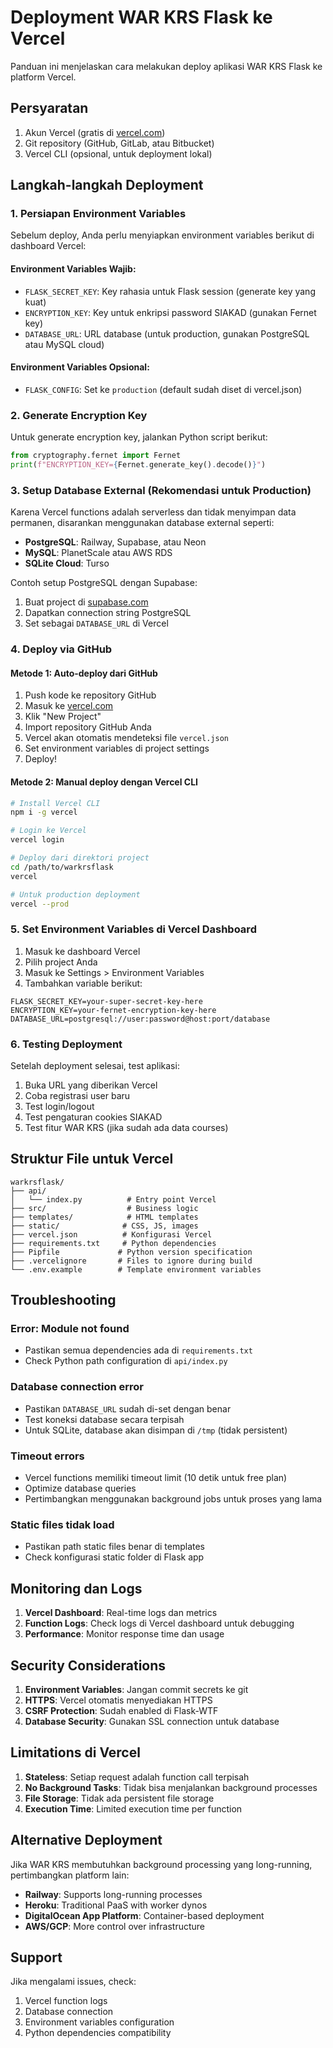 # Deployment WAR KRS Flask ke Vercel

Panduan ini menjelaskan cara melakukan deploy aplikasi WAR KRS Flask ke platform Vercel.

## Persyaratan

1. Akun Vercel (gratis di [vercel.com](https://vercel.com))
2. Git repository (GitHub, GitLab, atau Bitbucket)
3. Vercel CLI (opsional, untuk deployment lokal)

## Langkah-langkah Deployment

### 1. Persiapan Environment Variables

Sebelum deploy, Anda perlu menyiapkan environment variables berikut di dashboard Vercel:

#### Environment Variables Wajib:
- `FLASK_SECRET_KEY`: Key rahasia untuk Flask session (generate key yang kuat)
- `ENCRYPTION_KEY`: Key untuk enkripsi password SIAKAD (gunakan Fernet key)
- `DATABASE_URL`: URL database (untuk production, gunakan PostgreSQL atau MySQL cloud)

#### Environment Variables Opsional:
- `FLASK_CONFIG`: Set ke `production` (default sudah diset di vercel.json)

### 2. Generate Encryption Key

Untuk generate encryption key, jalankan Python script berikut:

```python
from cryptography.fernet import Fernet
print(f"ENCRYPTION_KEY={Fernet.generate_key().decode()}")
```

### 3. Setup Database External (Rekomendasi untuk Production)

Karena Vercel functions adalah serverless dan tidak menyimpan data permanen, disarankan menggunakan database external seperti:

- **PostgreSQL**: Railway, Supabase, atau Neon
- **MySQL**: PlanetScale atau AWS RDS
- **SQLite Cloud**: Turso

Contoh setup PostgreSQL dengan Supabase:
1. Buat project di [supabase.com](https://supabase.com)
2. Dapatkan connection string PostgreSQL
3. Set sebagai `DATABASE_URL` di Vercel

### 4. Deploy via GitHub

#### Metode 1: Auto-deploy dari GitHub

1. Push kode ke repository GitHub
2. Masuk ke [vercel.com](https://vercel.com)
3. Klik "New Project"
4. Import repository GitHub Anda
5. Vercel akan otomatis mendeteksi file `vercel.json`
6. Set environment variables di project settings
7. Deploy!

#### Metode 2: Manual deploy dengan Vercel CLI

```bash
# Install Vercel CLI
npm i -g vercel

# Login ke Vercel
vercel login

# Deploy dari direktori project
cd /path/to/warkrsflask
vercel

# Untuk production deployment
vercel --prod
```

### 5. Set Environment Variables di Vercel Dashboard

1. Masuk ke dashboard Vercel
2. Pilih project Anda
3. Masuk ke Settings > Environment Variables
4. Tambahkan variable berikut:

```
FLASK_SECRET_KEY=your-super-secret-key-here
ENCRYPTION_KEY=your-fernet-encryption-key-here
DATABASE_URL=postgresql://user:password@host:port/database
```

### 6. Testing Deployment

Setelah deployment selesai, test aplikasi:

1. Buka URL yang diberikan Vercel
2. Coba registrasi user baru
3. Test login/logout
4. Test pengaturan cookies SIAKAD
5. Test fitur WAR KRS (jika sudah ada data courses)

## Struktur File untuk Vercel

```
warkrsflask/
├── api/
│   └── index.py          # Entry point Vercel
├── src/                  # Business logic
├── templates/            # HTML templates
├── static/              # CSS, JS, images
├── vercel.json          # Konfigurasi Vercel
├── requirements.txt     # Python dependencies
├── Pipfile             # Python version specification
├── .vercelignore       # Files to ignore during build
└── .env.example        # Template environment variables
```

## Troubleshooting

### Error: Module not found
- Pastikan semua dependencies ada di `requirements.txt`
- Check Python path configuration di `api/index.py`

### Database connection error
- Pastikan `DATABASE_URL` sudah di-set dengan benar
- Test koneksi database secara terpisah
- Untuk SQLite, database akan disimpan di `/tmp` (tidak persistent)

### Timeout errors
- Vercel functions memiliki timeout limit (10 detik untuk free plan)
- Optimize database queries
- Pertimbangkan menggunakan background jobs untuk proses yang lama

### Static files tidak load
- Pastikan path static files benar di templates
- Check konfigurasi static folder di Flask app

## Monitoring dan Logs

1. **Vercel Dashboard**: Real-time logs dan metrics
2. **Function Logs**: Check logs di Vercel dashboard untuk debugging
3. **Performance**: Monitor response time dan usage

## Security Considerations

1. **Environment Variables**: Jangan commit secrets ke git
2. **HTTPS**: Vercel otomatis menyediakan HTTPS
3. **CSRF Protection**: Sudah enabled di Flask-WTF
4. **Database Security**: Gunakan SSL connection untuk database

## Limitations di Vercel

1. **Stateless**: Setiap request adalah function call terpisah
2. **No Background Tasks**: Tidak bisa menjalankan background processes
3. **File Storage**: Tidak ada persistent file storage
4. **Execution Time**: Limited execution time per function

## Alternative Deployment

Jika WAR KRS membutuhkan background processing yang long-running, pertimbangkan platform lain:

- **Railway**: Supports long-running processes
- **Heroku**: Traditional PaaS with worker dynos
- **DigitalOcean App Platform**: Container-based deployment
- **AWS/GCP**: More control over infrastructure

## Support

Jika mengalami issues, check:
1. Vercel function logs
2. Database connection
3. Environment variables configuration
4. Python dependencies compatibility
